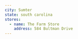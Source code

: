 ```yaml
---
city: Sumter
state: south carolina
stores:
  - name: The Farm Store
    address: 584 Bultman Drive
---
```

